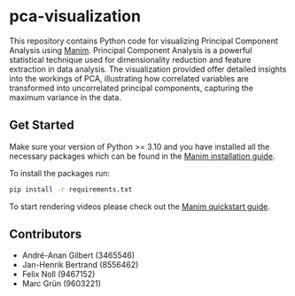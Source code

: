 # pca-visualization

This repository contains Python code for visualizing Principal Component Analysis using [Manim](https://github.com/ManimCommunity/manim). Principal Component Analysis is a powerful statistical technique used for dimensionality reduction and feature extraction in data analysis. The visualization provided offer detailed insights into the workings of PCA, illustrating how correlated variables are transformed into uncorrelated principal components, capturing the maximum variance in the data.

## Get Started

Make sure your version of Python >= 3.10 and you have installed all the necessary packages which can be found in the [Manim installation guide](https://docs.manim.community/en/stable/installation.html). 

To install the packages run:

```bash
pip install -r requirements.txt
```

To start rendering videos please check out the [Manim quickstart guide](https://docs.manim.community/en/stable/tutorials/quickstart.html).

## Contributors

- André-Anan Gilbert (3465546)
- Jan-Henrik Bertrand (8556462)
- Felix Noll (9467152)
- Marc Grün (9603221)
